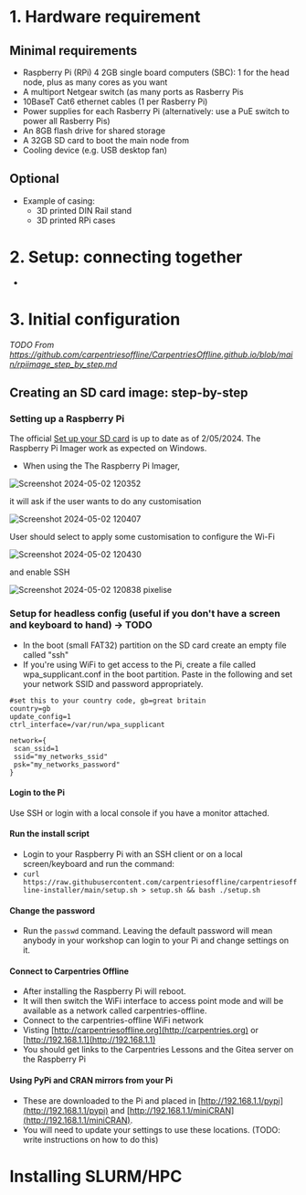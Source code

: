 # 1. Hardware requirement 

## Minimal requirements
- Raspberry Pi (RPi) 4 2GB single board computers (SBC): 1 for the head node, plus as many cores as you want
- A multiport Netgear switch (as many ports as Rasberry Pis
- 10BaseT Cat6 ethernet cables (1 per Rasberry Pi)
- Power supplies for each Rasberry Pi (alternatively: use a PuE switch to power all Rasberry Pis)
- An 8GB flash drive for shared storage
- A 32GB SD card to boot the main node from
- Cooling device (e.g. USB desktop fan)
 
## Optional
- Example of casing:
  - 3D printed DIN Rail stand
  - 3D printed RPi cases

# 2. Setup: connecting together
- 

# 3. Initial configuration 
_TODO From https://github.com/carpentriesoffline/CarpentriesOffline.github.io/blob/main/rpiimage_step_by_step.md_

## Creating an SD card image: step-by-step

###  Setting up a Raspberry Pi

The official [Set up your SD card](https://projects.raspberrypi.org/en/projects/raspberry-pi-setting-up/2) is up to date as of 2/05/2024. The Raspberry Pi Imager work as expected on Windows.

* When using the The Raspberry Pi Imager,

![Screenshot 2024-05-02 120352](https://github.com/carpentriesoffline/CW24_Build_miniHPC/assets/1506457/c7d4fc94-0285-4d88-8a02-2d129480b4c3)

it will ask if the user wants to do any customisation

![Screenshot 2024-05-02 120407](https://github.com/carpentriesoffline/CW24_Build_miniHPC/assets/1506457/c0182ff7-6993-4f6d-9d25-6d637679e8fa)

User should select to apply some customisation to configure the Wi-Fi

![Screenshot 2024-05-02 120430](https://github.com/carpentriesoffline/CW24_Build_miniHPC/assets/1506457/16b0ad5e-cfcd-4762-9537-0e1d66a1d78f)

and enable SSH

![Screenshot 2024-05-02 120838 pixelise](https://github.com/carpentriesoffline/CW24_Build_miniHPC/assets/1506457/82195fe0-a26e-4d49-b393-674c5ea01bed)


### Setup for headless config (useful if you don't have a screen and keyboard to hand) -> TODO
* In the boot (small FAT32) partition on the SD card create an empty file called "ssh"
* If you're using WiFi to get access to the Pi, create a file called wpa_supplicant.conf in the boot partition. Paste in the following and set your network SSID and password appropriately.

```
#set this to your country code, gb=great britain
country=gb
update_config=1
ctrl_interface=/var/run/wpa_supplicant

network={
 scan_ssid=1
 ssid="my_networks_ssid"
 psk="my_networks_password"
}
```

#### Login to the Pi
Use SSH or login with a local console if you have a monitor attached.

#### Run the install script
* Login to your Raspberry Pi with an SSH client or on a local screen/keyboard and run the command:
* ```curl https://raw.githubusercontent.com/carpentriesoffline/carpentriesoffline-installer/main/setup.sh > setup.sh && bash ./setup.sh```

#### Change the password
* Run the `passwd` command. Leaving the default password will mean anybody in your workshop can login to your Pi and change settings on it.

#### Connect to Carpentries Offline
* After installing the Raspberry Pi will reboot.
* It will then switch the WiFi interface to access point mode and will be available as a network called carpentries-offline.
* Connect to the carpentries-offline WiFi network
* Visting [http://carpentriesoffline.org](http://carpentries.org) or [http://192.168.1.1](http://192.168.1.1)
* You should get links to the Carpentries Lessons and the Gitea server on the Raspberry Pi

#### Using PyPi and CRAN mirrors from your Pi
* These are downloaded to the Pi and placed in [http://192.168.1.1/pypi](http://192.168.1.1/pypi) and [http://192.168.1.1/miniCRAN](http://192.168.1.1/miniCRAN).
* You will need to update your settings to use these locations. (TODO: write instructions on how to do this)



# Installing SLURM/HPC
